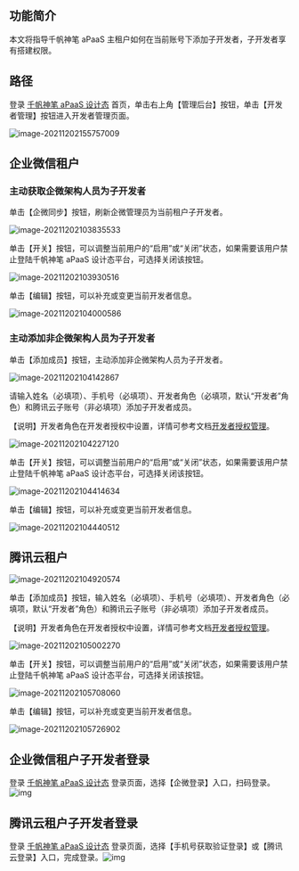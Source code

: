 ## **功能简介**

本文将指导千帆神笔 aPaaS 主租户如何在当前账号下添加子开发者，子开发者享有搭建权限。

## **路径**

登录 [千帆神笔 aPaaS 设计态](https://apaas.cloud.tencent.com/) 首页，单击右上角【管理后台】按钮，单击【开发者管理】按钮进入开发者管理页面。

![image-20211202155757009](https://qcloudimg.tencent-cloud.cn/raw/7c23b19764c7c3b1d18d81cc462a6817.png)

## **企业微信租户**

### 主动获取企微架构人员为子开发者

单击【企微同步】按钮，刷新企微管理员为当前租户子开发者。

![image-20211202103835533](https://qcloudimg.tencent-cloud.cn/raw/b0ba0c83ebcdc2d20df5ee88815e0df8.png)

单击【开关】按钮，可以调整当前用户的“启用”或“关闭”状态，如果需要该用户禁止登陆千帆神笔 aPaaS 设计态平台，可选择关闭该按钮。

![image-20211202103930516](https://qcloudimg.tencent-cloud.cn/raw/870ef3348c58eaa7f4b52998e1600bb9.png)

单击【编辑】按钮，可以补充或变更当前开发者信息。

![image-20211202104000586](https://qcloudimg.tencent-cloud.cn/raw/6cfd231be8b7b0581eb01c4fa55ad279.png)

### 主动添加非企微架构人员为子开发者

单击【添加成员】按钮，主动添加非企微架构人员为子开发者。

![image-20211202104142867](https://qcloudimg.tencent-cloud.cn/raw/fec26b24143a3594f6e6f7de185319fc.png)

请输入姓名（必填项）、手机号（必填项）、开发者角色（必填项，默认“开发者”角色）和腾讯云子账号（非必填项）添加子开发者成员。

【说明】开发者角色在开发者授权中设置，详情可参考文档[开发者授权管理](https://cloud.tencent.com/document/product/1365/59131)。

![image-20211202104227120](https://qcloudimg.tencent-cloud.cn/raw/39d1730c1e01cf7d9cee0614f87efba6.png)

单击【开关】按钮，可以调整当前用户的“启用”或“关闭”状态，如果需要该用户禁止登陆千帆神笔 aPaaS 设计态平台，可选择关闭该按钮。

![image-20211202104414634](https://qcloudimg.tencent-cloud.cn/raw/0eb6232ed1f8a419624f513125e86854.png)

单击【编辑】按钮，可以补充或变更当前开发者信息。

![image-20211202104440512](https://qcloudimg.tencent-cloud.cn/raw/18f92875f7bdf0525b90f2774a708739.png)

## **腾讯云租户**

![image-20211202104920574](https://qcloudimg.tencent-cloud.cn/raw/4f0f876b2c8d4dd43e96cd5d76884ff1.png)

单击【添加成员】按钮，输入姓名（必填项）、手机号（必填项）、开发者角色（必填项，默认“开发者”角色）和腾讯云子账号（非必填项）添加子开发者成员。

【说明】开发者角色在开发者授权中设置，详情可参考文档[开发者授权管理](https://cloud.tencent.com/document/product/1365/59131)。

![image-20211202105002270](https://qcloudimg.tencent-cloud.cn/raw/896839597e916d15166aa7d6d336f4a2.png)

单击【开关】按钮，可以调整当前用户的“启用”或“关闭”状态，如果需要该用户禁止登陆千帆神笔 aPaaS 设计态平台，可选择关闭该按钮。

![image-20211202105708060](https://qcloudimg.tencent-cloud.cn/raw/867c139ce009607efbf64cb91c870a34.png)

单击【编辑】按钮，可以补充或变更当前开发者信息。

![image-20211202105726902](https://qcloudimg.tencent-cloud.cn/raw/01d3da36a2a74e27c39e5d5d4e3df910.png)

## **企业微信租户子开发者登录**

登录 [千帆神笔 aPaaS 设计态](https://apaas.cloud.tencent.com/) 登录页面，选择【企微登录】入口，扫码登录。![img](https://qcloudimg.tencent-cloud.cn/raw/d049ce3c7f4505160424157805b5f294.jpg)        

## **腾讯云租户子开发者登录**

登录 [千帆神笔 aPaaS 设计态](https://apaas.cloud.tencent.com/) 登录页面，选择【手机号获取验证登录】或【腾讯云登录】入口，完成登录。![img](https://qcloudimg.tencent-cloud.cn/raw/bafaf44ae9b3f4257874740764590d24.jpg)        
